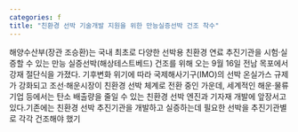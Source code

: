 ```yaml
---
categories: f
title: "친환경 선박 기술개발 지원을 위한 만능실증선박 건조 착수"
---
```

해양수산부(장관 조승환)는 국내 최초로 다양한 선박용 친환경 연료 추진기관을 시험·실증할 수 있는 만능 실증선박(해상테스트베드) 건조를 위해 오는 9월 16일 전남 목포에서 강재 절단식을 가졌다. 기후변화 위기에 따라 국제해사기구(IMO)의 선박 온실가스 규제가 강화되고 조선·해운시장이 친환경 선박 체계로 전환 중인 가운데, 세계적인 해운·물류 기업 등에서는 탄소 배출량을 줄일 수 있는 친환경 선박 엔진과 기자재 개발에 앞장서고 있다.기존에는 친환경 선박 추진기관을 개발하고 실증하는데 필요한 선박을 추진기관별로 각각 건조해야 했기